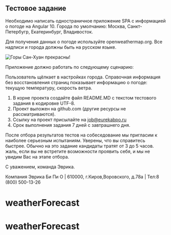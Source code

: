 
##  Тестовое задание

Необходимо написать одностраничное приложение SPA с информацией о погоде на Angular 10.
Города по умолчанию: Москва, Санкт-Петербугр, Екатеринбург, Владивосток.

Для получения данных о погоде используйте openweathermap.org. Все надписи и города должны быть на русском языке.

![ Горы Сан-Хуан прекрасны! ](https://media.tproger.ru/uploads/2017/04/Final.png)

Приложение должно работать по следующему сценарию:

Пользователь щёлкает в настройках города. Справочная информация без восстановления страниц показывает информацию о погоде: текущую температуру, скорость ветра.

1. В корне проекта создайте файл README.MD с текстом тестового задания в кодировке UTF-8.
2. Проект выложен на github.com (другие ресурсы не рассматриваются).
3. Ссылку на проект присылайте на job@eurekabpo.ru
4. Срок выполнения задания 7 дней с завтрашнего дня.

После отбора результатов тестов на собеседование мы пригласим к наиболее серьезным испытаниям.
Уверены, что вы справитесь быстрее. Обычно на это задание кандидаты тратят от 3 до 5 часов. жаль, если вы не встретите возможности проявить себя, и мы не увидим Вас на этапе отбора.



С уважением, команда Эврика.



Компания Эврика Би Пи О | 610000, г.Киров,Воровского, д.78а | Тел:8 (800) 500-13-26
# weatherForecast
# weatherForecast
